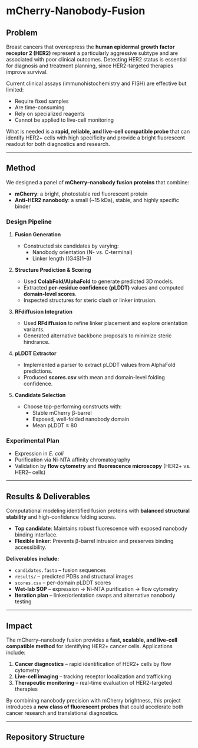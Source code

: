 # mCherry-Nanobody-Fusion 

## Problem  
Breast cancers that overexpress the **human epidermal growth factor receptor 2 (HER2)** represent a particularly aggressive subtype and are associated with poor clinical outcomes. Detecting HER2 status is essential for diagnosis and treatment planning, since HER2-targeted therapies improve survival.  

Current clinical assays (immunohistochemistry and FISH) are effective but limited:  
- Require fixed samples  
- Are time-consuming  
- Rely on specialized reagents  
- Cannot be applied to live-cell monitoring  

What is needed is a **rapid, reliable, and live-cell compatible probe** that can identify HER2+ cells with high specificity and provide a bright fluorescent readout for both diagnostics and research.  

---

## Method  

We designed a panel of **mCherry–nanobody fusion proteins** that combine:  
- **mCherry**: a bright, photostable red fluorescent protein  
- **Anti-HER2 nanobody**: a small (~15 kDa), stable, and highly specific binder  

### Design Pipeline  
1. **Fusion Generation**  
   - Constructed six candidates by varying:  
     - Nanobody orientation (N- vs. C-terminal)  
     - Linker length ((G4S)1–3)  

2. **Structure Prediction & Scoring**  
   - Used **ColabFold/AlphaFold** to generate predicted 3D models.  
   - Extracted **per-residue confidence (pLDDT)** values and computed **domain-level scores**.  
   - Inspected structures for steric clash or linker intrusion.  

3. **RFdiffusion Integration**  
   - Used **RFdiffusion** to refine linker placement and explore orientation variants.  
   - Generated alternative backbone proposals to minimize steric hindrance.  

4. **pLDDT Extractor**  
   - Implemented a parser to extract pLDDT values from AlphaFold predictions.  
   - Produced **scores.csv** with mean and domain-level folding confidence.  

5. **Candidate Selection**  
   - Choose top-performing constructs with:  
     - Stable mCherry β-barrel  
     - Exposed, well-folded nanobody domain  
     - Mean pLDDT ≥ 80  

### Experimental Plan  
- Expression in *E. coli*  
- Purification via Ni-NTA affinity chromatography  
- Validation by **flow cytometry** and **fluorescence microscopy** (HER2+ vs. HER2– cells)  

---

## Results & Deliverables  

Computational modeling identified fusion proteins with **balanced structural stability** and high-confidence folding scores.  
- **Top candidate**: Maintains robust fluorescence with exposed nanobody binding interface.  
- **Flexible linker**: Prevents β-barrel intrusion and preserves binding accessibility.  

**Deliverables include:**  
- `candidates.fasta` – fusion sequences  
- `results/` – predicted PDBs and structural images  
- `scores.csv` – per-domain pLDDT scores  
- **Wet-lab SOP** – expression → Ni-NTA purification → flow cytometry  
- **Iteration plan** – linker/orientation swaps and alternative nanobody testing  

---

## Impact  

The mCherry–nanobody fusion provides a **fast, scalable, and live-cell compatible method** for identifying HER2+ cancer cells. Applications include:  
1. **Cancer diagnostics** – rapid identification of HER2+ cells by flow cytometry  
2. **Live-cell imaging** – tracking receptor localization and trafficking  
3. **Therapeutic monitoring** – real-time evaluation of HER2-targeted therapies  

By combining nanobody precision with mCherry brightness, this project introduces a **new class of fluorescent probes** that could accelerate both cancer research and translational diagnostics.  

---

## Repository Structure  
